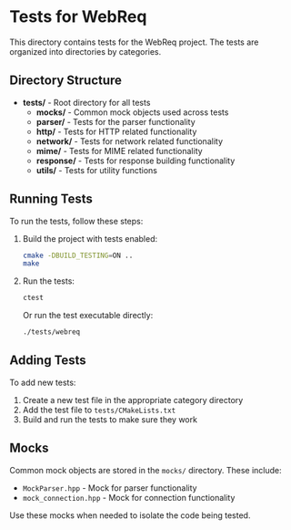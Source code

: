 # Tests for WebReq

This directory contains tests for the WebReq project. The tests are organized into directories by categories.

## Directory Structure

- **tests/** - Root directory for all tests
  - **mocks/** - Common mock objects used across tests
  - **parser/** - Tests for the parser functionality
  - **http/** - Tests for HTTP related functionality
  - **network/** - Tests for network related functionality
  - **mime/** - Tests for MIME related functionality
  - **response/** - Tests for response building functionality
  - **utils/** - Tests for utility functions

## Running Tests

To run the tests, follow these steps:

1. Build the project with tests enabled:
   ```bash
   cmake -DBUILD_TESTING=ON ..
   make
   ```

2. Run the tests:
   ```bash
   ctest
   ```

   Or run the test executable directly:
   ```bash
   ./tests/webreq
   ```

## Adding Tests

To add new tests:

1. Create a new test file in the appropriate category directory
2. Add the test file to `tests/CMakeLists.txt`
3. Build and run the tests to make sure they work

## Mocks

Common mock objects are stored in the `mocks/` directory. These include:

- `MockParser.hpp` - Mock for parser functionality
- `mock_connection.hpp` - Mock for connection functionality

Use these mocks when needed to isolate the code being tested. 